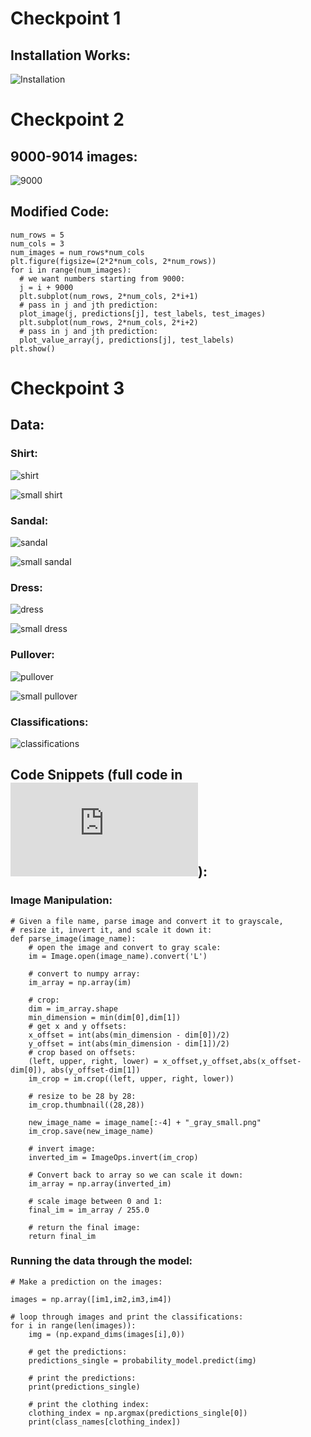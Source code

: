# Checkpoint 1

## Installation Works:

![Installation](check1.1.png)

# Checkpoint 2

## 9000-9014 images:

![9000](check2.1.png)

## Modified Code:

```
num_rows = 5
num_cols = 3
num_images = num_rows*num_cols
plt.figure(figsize=(2*2*num_cols, 2*num_rows))
for i in range(num_images):
  # we want numbers starting from 9000:
  j = i + 9000
  plt.subplot(num_rows, 2*num_cols, 2*i+1)
  # pass in j and jth prediction:
  plot_image(j, predictions[j], test_labels, test_images)
  plt.subplot(num_rows, 2*num_cols, 2*i+2)
  # pass in j and jth prediction:
  plot_value_array(j, predictions[j], test_labels)
plt.show()
```

# Checkpoint 3

## Data:

### Shirt:

![shirt](shirt.png)

![small shirt](shirt_gray_small.png)

### Sandal:

![sandal](sandal.png)

![small sandal](sandal_gray_small.png)

### Dress:

![dress](dress.png)

![small dress](dress_gray_small.png)

### Pullover:

![pullover](pullover.png)

![small pullover](pullover_gray_small.png)

### Classifications:

![classifications](classifications.png)

## Code Snippets (full code in ![check3.py](https://github.com/roryeiffe/oss-lab10/blob/master/check3.py)):

### Image Manipulation:

```
# Given a file name, parse image and convert it to grayscale, 
# resize it, invert it, and scale it down it:
def parse_image(image_name):
	# open the image and convert to gray scale:
	im = Image.open(image_name).convert('L')

	# convert to numpy array:
	im_array = np.array(im)

	# crop:
	dim = im_array.shape
	min_dimension = min(dim[0],dim[1])
	# get x and y offsets:
	x_offset = int(abs(min_dimension - dim[0])/2)
	y_offset = int(abs(min_dimension - dim[1])/2)
	# crop based on offsets:
	(left, upper, right, lower) = x_offset,y_offset,abs(x_offset-dim[0]), abs(y_offset-dim[1])
	im_crop = im.crop((left, upper, right, lower))

	# resize to be 28 by 28:
	im_crop.thumbnail((28,28))

	new_image_name = image_name[:-4] + "_gray_small.png"
	im_crop.save(new_image_name)

	# invert image:
	inverted_im = ImageOps.invert(im_crop)

	# Convert back to array so we can scale it down:
	im_array = np.array(inverted_im)

	# scale image between 0 and 1:
	final_im = im_array / 255.0

	# return the final image:
	return final_im
```

### Running the data through the model:

```
# Make a prediction on the images:

images = np.array([im1,im2,im3,im4])

# loop through images and print the classifications:
for i in range(len(images)):
	img = (np.expand_dims(images[i],0))

	# get the predictions:
	predictions_single = probability_model.predict(img)

	# print the predictions:
	print(predictions_single)

	# print the clothing index:
	clothing_index = np.argmax(predictions_single[0])
	print(class_names[clothing_index])
```

